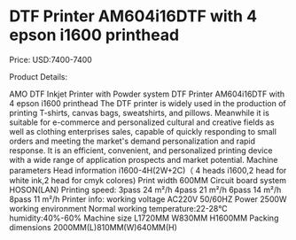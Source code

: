 # DTF Printer AM604i16DTF with 4 epson i1600 printhead

Price: USD:7400-7400

Product Details:

AMO DTF Inkjet Printer with Powder system
DTF Printer AM604i16DTF with 4 epson i1600 printhead
The DTF printer is widely used in the production of printing T-shirts, canvas bags, sweatshirts, and pillows. Meanwhile it is suitable for e-commerce and personalized cultural and creative fields as well as clothing enterprises sales, capable of quickly responding to small orders and meeting the market's demand personalization and rapid response. It is an efficient, convenient, and personalized printing device with a wide range of application prospects and market potential.
Machine parameters
Head information	i1600-4H(2W+2C)（ 4 heads i1600,2 head for white ink,2 head for cmyk colores)
Print width		600MM
Circuit board system	HOSON(LAN)
Printing speed:
3pass	24 m²/h
4pass	21 m²/h
6pass	14 m²/h
8pass	11 m²/h
Printer info:
working voltage	AC220V 50/60HZ
Power	2500W
working environment
Normal working temperature:22-28℃
humidity:40%-60%
Machine size	L1720MM W830MM H1600MM
Packing dimensions	2000MM(L)810MM(W)640MM(H)
